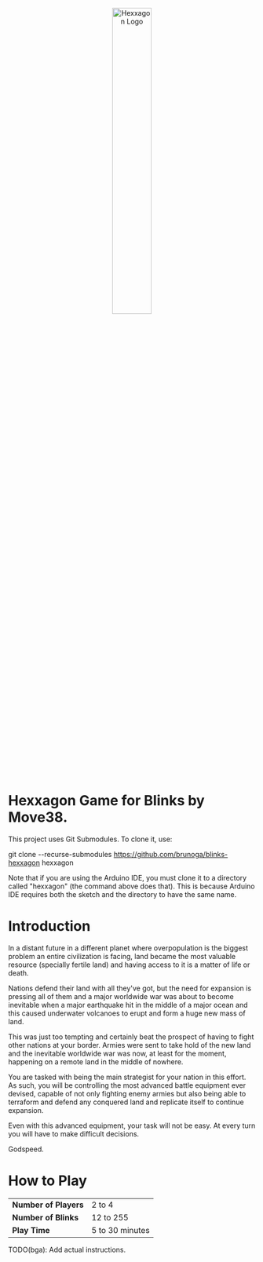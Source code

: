 <p align="center">
<img src="https://www.bug-br.org.br/hexxagon-white.jpg"
     alt="Hexxagon Logo" width="40%" height="40%">
</p>

# Hexxagon Game for Blinks by Move38.

This project uses Git Submodules. To clone it, use:

git clone --recurse-submodules https://github.com/brunoga/blinks-hexxagon hexxagon

Note that if you are using the Arduino IDE, you must clone it to a directory called "hexxagon" (the command above does that). This is because Arduino IDE requires both the sketch and the directory to have the same name.

# Introduction

In a distant future in a different planet where overpopulation is the biggest problem an entire civilization is facing, land became the most valuable resource (specially fertile land) and having access to it is a matter of life or death.

Nations defend their land with all they've got, but the need for expansion is pressing all of them and a major worldwide war was about to become inevitable when a major earthquake hit in the middle of a major ocean and this caused underwater volcanoes to  erupt and form a huge new mass of land.

This was just too tempting and certainly beat the prospect of having to fight other nations at your border. Armies were sent to take hold of the new land and the inevitable worldwide war was now, at least for the moment, happening on a remote land in the middle of nowhere.

You are tasked with being the main strategist for your nation in this effort. As such, you will be controlling the most advanced battle equipment ever devised, capable of not only fighting enemy armies but also being able to terraform and defend any conquered land and replicate itself to continue expansion.

Even with this advanced equipment, your task will not be easy. At every turn you will have to make difficult decisions.

Godspeed.

# How to Play

<table>
  <tr>
    <td><b>Number of Players</b></td><td>2 to 4</td>
  </tr>
  <tr>
    <td><b>Number of Blinks</b></td><td>12 to 255</td>
  </tr>
  <tr>
    <td><b>Play Time</b></td><td>5 to 30 minutes</td>
  </tr>
</table>

TODO(bga): Add actual instructions.

